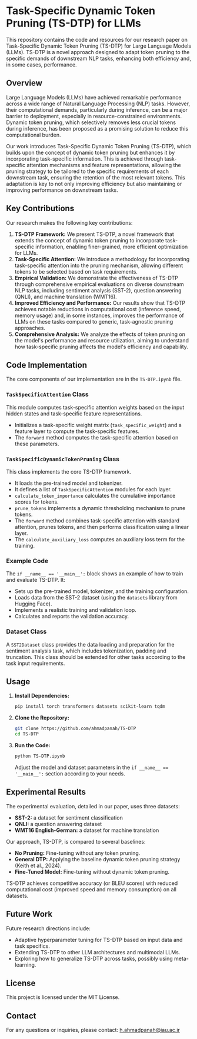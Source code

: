 # Task-Specific Dynamic Token Pruning (TS-DTP) for LLMs

This repository contains the code and resources for our research paper on Task-Specific Dynamic Token Pruning (TS-DTP) for Large Language Models (LLMs). TS-DTP is a novel approach designed to adapt token pruning to the specific demands of downstream NLP tasks, enhancing both efficiency and, in some cases, performance.

## Overview

Large Language Models (LLMs) have achieved remarkable performance across a wide range of Natural Language Processing (NLP) tasks. However, their computational demands, particularly during inference, can be a major barrier to deployment, especially in resource-constrained environments. Dynamic token pruning, which selectively removes less crucial tokens during inference, has been proposed as a promising solution to reduce this computational burden. 

Our work introduces Task-Specific Dynamic Token Pruning (TS-DTP), which builds upon the concept of dynamic token pruning but enhances it by incorporating task-specific information. This is achieved through task-specific attention mechanisms and feature representations, allowing the pruning strategy to be tailored to the specific requirements of each downstream task, ensuring the retention of the most relevant tokens. This adaptation is key to not only improving efficiency but also maintaining or improving performance on downstream tasks.

## Key Contributions

Our research makes the following key contributions:

1.  **TS-DTP Framework:** We present TS-DTP, a novel framework that extends the concept of dynamic token pruning to incorporate task-specific information, enabling finer-grained, more efficient optimization for LLMs.
2.  **Task-Specific Attention:** We introduce a methodology for incorporating task-specific attention into the pruning mechanism, allowing different tokens to be selected based on task requirements.
3.  **Empirical Validation:** We demonstrate the effectiveness of TS-DTP through comprehensive empirical evaluations on diverse downstream NLP tasks, including sentiment analysis (SST-2), question answering (QNLI), and machine translation (WMT16).
4.  **Improved Efficiency and Performance:** Our results show that TS-DTP achieves notable reductions in computational cost (inference speed, memory usage) and, in some instances, improves the performance of LLMs on these tasks compared to generic, task-agnostic pruning approaches.
5.  **Comprehensive Analysis:** We analyze the effects of token pruning on the model's performance and resource utilization, aiming to understand how task-specific pruning affects the model's efficiency and capability.

## Code Implementation

The core components of our implementation are in the `TS-DTP.ipynb` file.

### `TaskSpecificAttention` Class

This module computes task-specific attention weights based on the input hidden states and task-specific feature representations.

*   Initializes a task-specific weight matrix (`task_specific_weight`) and a feature layer to compute the task-specific features.
*   The `forward` method computes the task-specific attention based on these parameters.

### `TaskSpecificDynamicTokenPruning` Class

This class implements the core TS-DTP framework.

*   It loads the pre-trained model and tokenizer.
*   It defines a list of `TaskSpecificAttention` modules for each layer.
*   `calculate_token_importance` calculates the cumulative importance scores for tokens.
*   `prune_tokens` implements a dynamic thresholding mechanism to prune tokens.
*   The `forward` method combines task-specific attention with standard attention, prunes tokens, and then performs classification using a linear layer.
*   The `calculate_auxiliary_loss` computes an auxiliary loss term for the training.

### Example Code

The `if __name__ == '__main__':` block shows an example of how to train and evaluate TS-DTP.  It:

*   Sets up the pre-trained model, tokenizer, and the training configuration.
*   Loads data from the SST-2 dataset (using the `datasets` library from Hugging Face).
*   Implements a realistic training and validation loop.
*   Calculates and reports the validation accuracy.

### Dataset Class

A `SST2Dataset` class provides the data loading and preparation for the sentiment analysis task, which includes tokenization, padding and truncation. This class should be extended for other tasks according to the task input requirements.

## Usage

1.  **Install Dependencies:**
    ```bash
    pip install torch transformers datasets scikit-learn tqdm
    ```
2.  **Clone the Repository:**
    ```bash
    git clone https://github.com/ahmadpanah/TS-DTP
    cd TS-DTP
    ```
3.  **Run the Code:**
    ```bash
    python TS-DTP.ipynb
    ```
    Adjust the model and dataset parameters in the `if __name__ == '__main__':` section according to your needs.

## Experimental Results

The experimental evaluation, detailed in our paper, uses three datasets:
*  **SST-2:** a dataset for sentiment classification
*  **QNLI:** a question answering dataset
*   **WMT16 English-German:** a dataset for machine translation

Our approach, TS-DTP, is compared to several baselines:
*   **No Pruning:** Fine-tuning without any token pruning.
*   **General DTP:** Applying the baseline dynamic token pruning strategy (Keith et al., 2024).
*   **Fine-Tuned Model:** Fine-tuning without dynamic token pruning.

TS-DTP achieves competitive accuracy (or BLEU scores) with reduced computational cost (improved speed and memory consumption) on all datasets.

## Future Work

Future research directions include:

*   Adaptive hyperparameter tuning for TS-DTP based on input data and task specifics.
*   Extending TS-DTP to other LLM architectures and multimodal LLMs.
*   Exploring how to generalize TS-DTP across tasks, possibly using meta-learning.


## License

This project is licensed under the MIT License.

## Contact

For any questions or inquiries, please contact: h.ahmadpanah@iau.ac.ir

